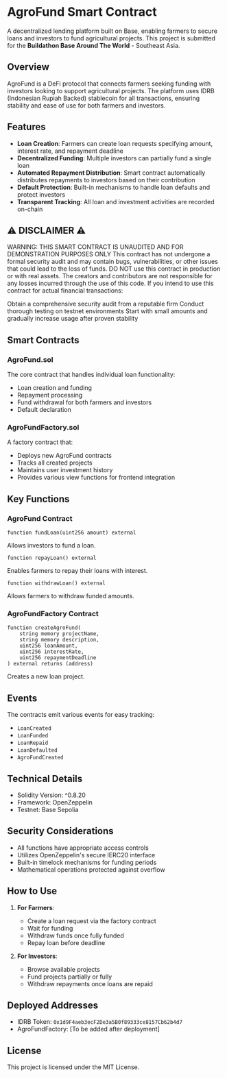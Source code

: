 # AgroFund Smart Contract

A decentralized lending platform built on Base, enabling farmers to secure loans and investors to fund agricultural projects.
This project is submitted for the **Buildathon Base Around The World** - Southeast Asia.



## Overview

AgroFund is a DeFi protocol that connects farmers seeking funding with investors looking to support agricultural projects. The platform uses IDRB (Indonesian Rupiah Backed) stablecoin for all transactions, ensuring stability and ease of use for both farmers and investors.

## Features

- **Loan Creation**: Farmers can create loan requests specifying amount, interest rate, and repayment deadline
- **Decentralized Funding**: Multiple investors can partially fund a single loan
- **Automated Repayment Distribution**: Smart contract automatically distributes repayments to investors based on their contribution
- **Default Protection**: Built-in mechanisms to handle loan defaults and protect investors
- **Transparent Tracking**: All loan and investment activities are recorded on-chain


## ⚠️ DISCLAIMER ⚠️
WARNING: THIS SMART CONTRACT IS UNAUDITED AND FOR DEMONSTRATION PURPOSES ONLY
This contract has not undergone a formal security audit and may contain bugs, vulnerabilities, or other issues that could lead to the loss of funds. DO NOT use this contract in production or with real assets. The creators and contributors are not responsible for any losses incurred through the use of this code.
If you intend to use this contract for actual financial transactions:

Obtain a comprehensive security audit from a reputable firm
Conduct thorough testing on testnet environments
Start with small amounts and gradually increase usage after proven stability

## Smart Contracts

### AgroFund.sol
The core contract that handles individual loan functionality:
- Loan creation and funding
- Repayment processing
- Fund withdrawal for both farmers and investors
- Default declaration

### AgroFundFactory.sol
A factory contract that:
- Deploys new AgroFund contracts
- Tracks all created projects
- Maintains user investment history
- Provides various view functions for frontend integration

## Key Functions

### AgroFund Contract

```solidity
function fundLoan(uint256 amount) external
```
Allows investors to fund a loan.

```solidity
function repayLoan() external
```
Enables farmers to repay their loans with interest.

```solidity
function withdrawLoan() external
```
Allows farmers to withdraw funded amounts.

### AgroFundFactory Contract

```solidity
function createAgroFund(
    string memory projectName,
    string memory description,
    uint256 loanAmount,
    uint256 interestRate,
    uint256 repaymentDeadline
) external returns (address)
```
Creates a new loan project.

## Events

The contracts emit various events for easy tracking:
- `LoanCreated`
- `LoanFunded`
- `LoanRepaid`
- `LoanDefaulted`
- `AgroFundCreated`

## Technical Details

- Solidity Version: ^0.8.20
- Framework: OpenZeppelin
- Testnet: Base Sepolia

## Security Considerations

- All functions have appropriate access controls
- Utilizes OpenZeppelin's secure IERC20 interface
- Built-in timelock mechanisms for funding periods
- Mathematical operations protected against overflow

## How to Use

1. **For Farmers**:
   - Create a loan request via the factory contract
   - Wait for funding
   - Withdraw funds once fully funded
   - Repay loan before deadline

2. **For Investors**:
   - Browse available projects
   - Fund projects partially or fully
   - Withdraw repayments once loans are repaid

## Deployed Addresses

- IDRB Token: `0x1d9F4aeb3ecF2De3a5B0f89333ce8157Cb62b4d7`
- AgroFundFactory: [To be added after deployment]

## License

This project is licensed under the MIT License.
